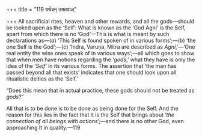 +++
title = "119 यथेदम् उक्तवाञ्"

+++
All sacrificial rites, heaven and other rewards, and all the gods—should
be looked upon as the ‘Self’: What is known as the ‘God Agni’ is the
Self, apart from which there is no ‘God’—This is what is meant by such
declarations as—(*a*) ‘This Self is found spoken of in various
forms’;—(*b*) ‘the one Self is the God’;—(*c*) ‘Indra, Varuṇa, Mitra are
described as *Agni*,’—‘One real entity the wise ones speak of in various
ways’;—all which goes to show that when men have notions regarding the
‘*gods*,’ what they have is only the idea of the ‘*Self*’ in its various
forms. The assertion that ‘the man has passed beyond all that exists’
indicates that one should look upon all ritualistic deities as the
‘Self.’

“Does this mean that in actual practice, these gods should not be
treated as *gods*?”

All that is to be done is to be done as being done for the Self. And the
reason for this lies in the fact that it is the Self that brings about
‘*the connection of all beings with actions*’;—and there is no other
God, even approaching It in quality.—119
